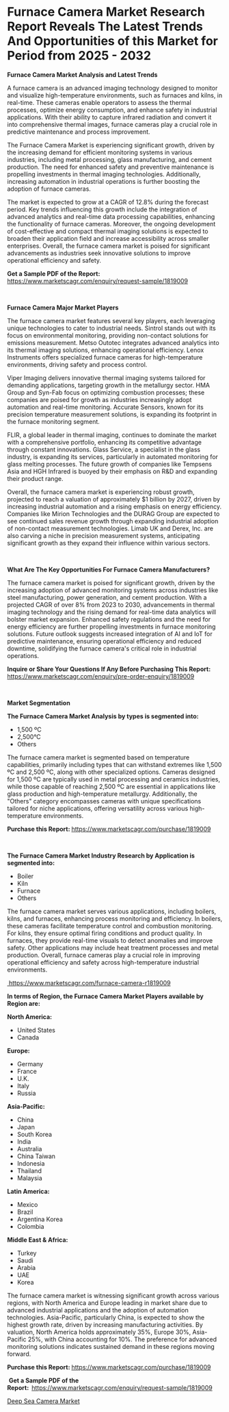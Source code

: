 <p><h1>Furnace Camera Market Research Report Reveals The Latest Trends And Opportunities of this Market for Period from 2025 - 2032</h1></p><p><strong>Furnace Camera Market Analysis and Latest Trends</strong></p>
<p><p>A furnace camera is an advanced imaging technology designed to monitor and visualize high-temperature environments, such as furnaces and kilns, in real-time. These cameras enable operators to assess the thermal processes, optimize energy consumption, and enhance safety in industrial applications. With their ability to capture infrared radiation and convert it into comprehensive thermal images, furnace cameras play a crucial role in predictive maintenance and process improvement.</p><p>The Furnace Camera Market is experiencing significant growth, driven by the increasing demand for efficient monitoring systems in various industries, including metal processing, glass manufacturing, and cement production. The need for enhanced safety and preventive maintenance is propelling investments in thermal imaging technologies. Additionally, increasing automation in industrial operations is further boosting the adoption of furnace cameras.</p><p>The market is expected to grow at a CAGR of 12.8% during the forecast period. Key trends influencing this growth include the integration of advanced analytics and real-time data processing capabilities, enhancing the functionality of furnace cameras. Moreover, the ongoing development of cost-effective and compact thermal imaging solutions is expected to broaden their application field and increase accessibility across smaller enterprises. Overall, the furnace camera market is poised for significant advancements as industries seek innovative solutions to improve operational efficiency and safety.</p></p>
<p><strong>Get a Sample PDF of the Report:&nbsp;</strong> <a href="https://www.marketscagr.com/enquiry/request-sample/1819009?utm_campaign=2041&utm_medium=2&utm_source=Github&utm_content=ia&utm_term=18022025&utm_id=furnace-camera">https://www.marketscagr.com/enquiry/request-sample/1819009</a></p>
<p>&nbsp;</p>
<p><strong>Furnace Camera Major Market Players</strong></p>
<p><p>The furnace camera market features several key players, each leveraging unique technologies to cater to industrial needs. Sintrol stands out with its focus on environmental monitoring, providing non-contact solutions for emissions measurement. Metso Outotec integrates advanced analytics into its thermal imaging solutions, enhancing operational efficiency. Lenox Instruments offers specialized furnace cameras for high-temperature environments, driving safety and process control.</p><p>Viper Imaging delivers innovative thermal imaging systems tailored for demanding applications, targeting growth in the metallurgy sector. HMA Group and Syn-Fab focus on optimizing combustion processes; these companies are poised for growth as industries increasingly adopt automation and real-time monitoring. Accurate Sensors, known for its precision temperature measurement solutions, is expanding its footprint in the furnace monitoring segment.</p><p>FLIR, a global leader in thermal imaging, continues to dominate the market with a comprehensive portfolio, enhancing its competitive advantage through constant innovations. Glass Service, a specialist in the glass industry, is expanding its services, particularly in automated monitoring for glass melting processes. The future growth of companies like Tempsens Asia and HGH Infrared is buoyed by their emphasis on R&D and expanding their product range.</p><p>Overall, the furnace camera market is experiencing robust growth, projected to reach a valuation of approximately $1 billion by 2027, driven by increasing industrial automation and a rising emphasis on energy efficiency. Companies like Mirion Technologies and the DURAG Group are expected to see continued sales revenue growth through expanding industrial adoption of non-contact measurement technologies. Limab UK and Derex, Inc. are also carving a niche in precision measurement systems, anticipating significant growth as they expand their influence within various sectors.</p></p>
<p>&nbsp;</p>
<p><strong>What Are The Key Opportunities For Furnace Camera Manufacturers?</strong></p>
<p><p>The furnace camera market is poised for significant growth, driven by the increasing adoption of advanced monitoring systems across industries like steel manufacturing, power generation, and cement production. With a projected CAGR of over 8% from 2023 to 2030, advancements in thermal imaging technology and the rising demand for real-time data analytics will bolster market expansion. Enhanced safety regulations and the need for energy efficiency are further propelling investments in furnace monitoring solutions. Future outlook suggests increased integration of AI and IoT for predictive maintenance, ensuring operational efficiency and reduced downtime, solidifying the furnace camera's critical role in industrial operations.</p></p>
<p><strong>Inquire or Share Your Questions If Any Before Purchasing This Report:</strong> <a href="https://www.marketscagr.com/enquiry/pre-order-enquiry/1819009?utm_campaign=2041&utm_medium=2&utm_source=Github&utm_content=ia&utm_term=18022025&utm_id=furnace-camera">https://www.marketscagr.com/enquiry/pre-order-enquiry/1819009</a></p>
<p>&nbsp;</p>
<p><strong>Market Segmentation</strong></p>
<p><strong>The Furnace Camera Market Analysis by types is segmented into:</strong></p>
<p><ul><li>1,500 ºC</li><li>2,500°C</li><li>Others</li></ul></p>
<p><p>The furnace camera market is segmented based on temperature capabilities, primarily including types that can withstand extremes like 1,500 ºC and 2,500 ºC, along with other specialized options. Cameras designed for 1,500 ºC are typically used in metal processing and ceramics industries, while those capable of reaching 2,500 ºC are essential in applications like glass production and high-temperature metallurgy. Additionally, the "Others" category encompasses cameras with unique specifications tailored for niche applications, offering versatility across various high-temperature environments.</p></p>
<p><strong>Purchase this Report:&nbsp;</strong><a href="https://www.marketscagr.com/purchase/1819009?utm_campaign=2041&utm_medium=2&utm_source=Github&utm_content=ia&utm_term=18022025&utm_id=furnace-camera">https://www.marketscagr.com/purchase/1819009</a></p>
<p>&nbsp;</p>
<p><strong>The Furnace Camera Market Industry Research by Application is segmented into:</strong></p>
<p><ul><li>Boiler</li><li>Kiln</li><li>Furnace</li><li>Others</li></ul></p>
<p><p>The furnace camera market serves various applications, including boilers, kilns, and furnaces, enhancing process monitoring and efficiency. In boilers, these cameras facilitate temperature control and combustion monitoring. For kilns, they ensure optimal firing conditions and product quality. In furnaces, they provide real-time visuals to detect anomalies and improve safety. Other applications may include heat treatment processes and metal production. Overall, furnace cameras play a crucial role in improving operational efficiency and safety across high-temperature industrial environments.</p></p>
<p><a href="https://www.marketscagr.com/furnace-camera-r1819009?utm_campaign=2041&utm_medium=2&utm_source=Github&utm_content=ia&utm_term=18022025&utm_id=furnace-camera">&nbsp;https://www.marketscagr.com/furnace-camera-r1819009</a></p>
<p><strong>In terms of Region, the Furnace Camera Market Players available by Region are:</strong></p>
<p>
    <p> <strong> North America: </strong>
        <ul>
            <li>United States</li>
            <li>Canada</li>
        </ul>
        </p> 
    <p> <strong> Europe: </strong>
        <ul>
            <li>Germany</li>
            <li>France</li>
            <li>U.K.</li>
            <li>Italy</li>
            <li>Russia</li>
        </ul>
        </p> 
    <p> <strong> Asia-Pacific: </strong>
        <ul>
            <li>China</li>
            <li>Japan</li>
            <li>South Korea</li>
            <li>India</li>
            <li>Australia</li>
            <li>China Taiwan</li>
            <li>Indonesia</li>
            <li>Thailand</li>
            <li>Malaysia</li>
        </ul>
        </p> 
    <p> <strong> Latin America: </strong>
        <ul>
            <li>Mexico</li>
            <li>Brazil</li>
            <li>Argentina Korea</li>
            <li>Colombia</li>
        </ul>
        </p> 
    <p> <strong> Middle East & Africa: </strong>
        <ul>
            <li>Turkey</li>
            <li>Saudi</li>
            <li>Arabia</li>
            <li>UAE</li>
            <li>Korea</li>
        </ul>
    </p>
    </p>
<p><p>The furnace camera market is witnessing significant growth across various regions, with North America and Europe leading in market share due to advanced industrial applications and the adoption of automation technologies. Asia-Pacific, particularly China, is expected to show the highest growth rate, driven by increasing manufacturing activities. By valuation, North America holds approximately 35%, Europe 30%, Asia-Pacific 25%, with China accounting for 10%. The preference for advanced monitoring solutions indicates sustained demand in these regions moving forward.</p></p>
<p><strong>Purchase this Report: </strong><a href="https://www.marketscagr.com/purchase/1819009?utm_campaign=2041&utm_medium=2&utm_source=Github&utm_content=ia&utm_term=18022025&utm_id=furnace-camera">https://www.marketscagr.com/purchase/1819009</a></p>
<p>&nbsp;<strong>Get a Sample PDF of the Report:&nbsp;&nbsp;</strong><a href="https://www.marketscagr.com/enquiry/request-sample/1819009?utm_campaign=2041&utm_medium=2&utm_source=Github&utm_content=ia&utm_term=18022025&utm_id=furnace-camera">https://www.marketscagr.com/enquiry/request-sample/1819009</a></p>
<p><strong></strong></p>
<p><p><a href="https://github.com/JakirUddin651/Market-Research-Report-List-1/blob/main/deep-sea-camera-market.md?utm_campaign=2041&utm_medium=2&utm_source=Github&utm_content=ia&utm_term=18022025&utm_id=furnace-camera">Deep Sea Camera Market</a></p></p>